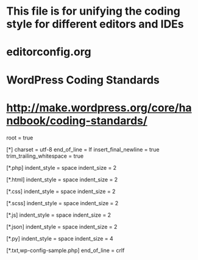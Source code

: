 # This file is for unifying the coding style for different editors and IDEs
# editorconfig.org

# WordPress Coding Standards
# http://make.wordpress.org/core/handbook/coding-standards/

root = true

[*]
charset = utf-8
end_of_line = lf
insert_final_newline = true
trim_trailing_whitespace = true

[*.php]
indent_style = space
indent_size = 2

[*.html]
indent_style = space
indent_size = 2

[*.css]
indent_style = space
indent_size = 2

[*.scss]
indent_style = space
indent_size = 2

[*.js]
indent_style = space
indent_size = 2

[*.json]
indent_style = space
indent_size = 2

[*.py]
indent_style = space
indent_size = 4

[*.txt,wp-config-sample.php]
end_of_line = crlf